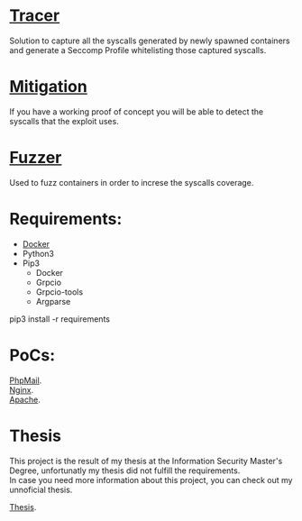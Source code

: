 

# [Tracer](https://github.com/0xSmiley/Runtime/blob/master/Tracer/README.md) <br/>
Solution to capture all the syscalls generated by newly spawned containers and generate a Seccomp Profile whitelisting those captured syscalls.

# [Mitigation](https://github.com/0xSmiley/Runtime/blob/master/Mitigation/README.md) <br/>
  If you have a working proof of concept you will be able to detect the syscalls that the exploit uses.
  
# [Fuzzer](https://github.com/0xSmiley/Runtime/blob/master/Fuzzer/README.md) <br/>
  Used to fuzz containers in order to increse the syscalls coverage. 


# Requirements:  <br/>
* [Docker](https://docs.docker.com/get-docker/)
* Python3 
* Pip3 
  * Docker 
  * Grpcio 
  * Grpcio-tools 
  * Argparse <br/>
  
pip3 install -r requirements


# PoCs:  <br/>

[PhpMail](https://github.com/0xSmiley/Runtime/blob/master/PoC/PhpMail/README.md). <br/>
[Nginx](https://github.com/0xSmiley/Runtime/blob/master/PoC/Nginx/README.md). <br/>
[Apache](https://github.com/0xSmiley/Runtime/blob/master/PoC/ApacheTomcat/README.md). <br/>

# Thesis

This project is the result of my thesis at the Information Security Master's Degree, unfortunatly my thesis did not fulfill the requirements.  <br/>
In case you need more information about this project, you can check out my unnoficial thesis.

[Thesis](https://github.com/0xSmiley/TraceComp/blob/master/Thesis.pdf). <br/>
